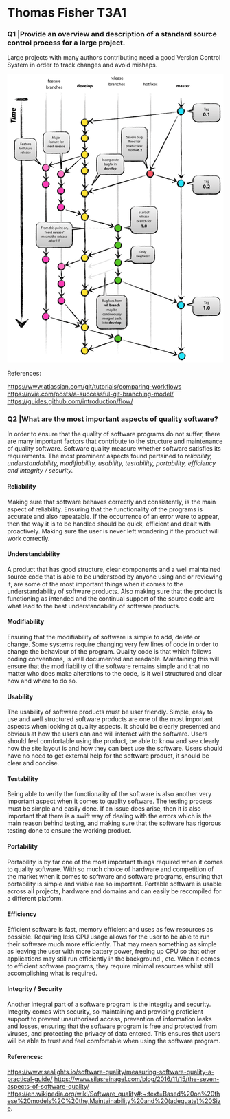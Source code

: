# Thomas Fisher 	T3A1





### Q1 |Provide an overview and description of a standard source control process for a large project.



Large projects with many authors contributing need a good Version Control System in order to track changes and avoid mishaps. 

![Nvie.com Git Workflow Model](https://github.com/thomasjfisher/Workbook_T3A1/blob/main/docs/git-work-flow-model_nvie.png)

References: 

https://www.atlassian.com/git/tutorials/comparing-workflows
https://nvie.com/posts/a-successful-git-branching-model/
https://guides.github.com/introduction/flow/

### Q2 |What are the most important aspects of quality software?

In order to ensure that the quality of software programs do not suffer, there are many important factors that contribute to the structure and maintenance of quality software. Software quality measure whether software satisfies its requirements. The most prominent aspects found pertained to *reliability, understandability, modifiability, usability, testability, portability, efficiency and integrity / security.*

#### Reliability

Making sure that software behaves correctly and consistently, is the main aspect of reliability. Ensuring that the functionality of the programs is accurate and also repeatable. If the occurrence of an error were to appear, then the way it is to be handled should be quick, efficient and dealt with proactively. Making sure the user is never left wondering if the product will work correctly.

#### Understandability 

A product that has good structure, clear components and a well maintained source code that is able to be understood by anyone using and or reviewing it, are some of the most important things when it comes to the understandability of software products. Also making sure that the product is functioning as intended and the continual support of the source code are what lead to the best understandability of software products.

#### Modifiability 

Ensuring that the modifiability of software is simple to add, delete or change. Some systems require changing very few lines of code in order to change the behaviour of the program. Quality code is that which follows coding conventions, is well documented and readable. Maintaining this will ensure that the modifiability of the software remains simple and that no matter who does make alterations to the code, is it well structured and clear how and where to do so.

#### Usability

The usability of software products must be user friendly. Simple, easy to use and well structured software products are one of the most important aspects when looking at quality aspects. It should be clearly presented and obvious at how the users can and will interact with the software. Users should feel comfortable using the product, be able to know and see clearly how the site layout is and how they can best use the software. Users should have no need to get external help for the software product, it should be clear and concise. 

#### Testability

Being able to verify the functionality of the software is also another very important aspect when it comes to quality software. The testing process must be simple and easily done. If an issue does arise, then it is also important that there is a swift way of dealing with the errors which is the main reason behind testing, and making sure that the software has rigorous testing done to ensure the working product. 

#### Portability 

Portability is by far one of the most important things required when it comes to quality software. With so much choice of hardware and competition of the market when it comes to software and software programs, ensuring that portability is simple and viable are so important. Portable software is usable across all projects, hardware and domains and can easily be recompiled for a different platform.

#### Efficiency 

Efficient software is fast, memory efficient and uses as few resources as possible. Requiring less CPU usage allows for the user to be able to run their software much more efficiently. That may mean something as simple as leaving the user with more battery power, freeing up CPU so that other applications may still run efficiently in the background , etc. When it comes to efficient software programs, they require minimal resources whilst still accomplishing what is required. 

#### Integrity / Security

Another integral part of a software program is the integrity and security. Integrity comes with security, so maintaining and providing proficient support to prevent unauthorised access, prevention of information leaks and losses, ensuring that the software program is free and protected from viruses, and protecting the privacy of data entered. This ensures that users will be able to trust and feel comfortable when using the software program.  

#### References:

https://www.sealights.io/software-quality/measuring-software-quality-a-practical-guide/
https://www.silasreinagel.com/blog/2016/11/15/the-seven-aspects-of-software-quality/
https://en.wikipedia.org/wiki/Software_quality#:~:text=Based%20on%20these%20models%2C%20the,Maintainability%20and%20(adequate)%20Size.

